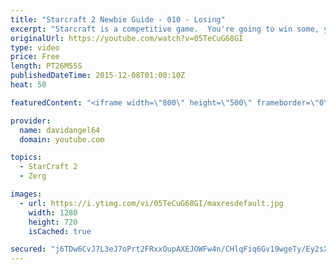```yaml
---
title: "Starcraft 2 Newbie Guide - 010 - Losing"
excerpt: "Starcraft is a competitive game.  You're going to win some, you're going to lose some.  When you win a game, you feel good, and that's awesome.  But how do you react to losing a game?  How you react to losing in a competitive game like Starcraft 2 is an important consideration.  The biggest concept is"
originalUrl: https://youtube.com/watch?v=05TeCuG68GI
type: video
price: Free
length: PT26M55S
publishedDateTime: 2015-12-08T01:00:10Z
heat: 50

featuredContent: "<iframe width=\"800\" height=\"500\" frameborder=\"0\" src=\"https://www.youtube.com/embed/05TeCuG68GI\" allow=\"accelerometer; autoplay; encrypted-media; gyroscope; picture-in-picture\" allowfullscreen></iframe>"

provider:
  name: davidangel64
  domain: youtube.com

topics:
  - StarCraft 2
  - Zerg

images:
  - url: https://i.ytimg.com/vi/05TeCuG68GI/maxresdefault.jpg
    width: 1280
    height: 720
    isCached: true

secured: "j6TDw6CvJ7L3eJ7oPrt2FRxxOupAXEJOWFw4n/CHlqFiq6Gv19wgeTy/Ey2sXBd/KG3k7ofgZk4LLaR3vX3mTyc45LqeVQxntRvWye3kxHg74V97YzJykCt4jsgsCHHb7mwZm7GXU/08eJTetUxC+XjTl4luBUz/XdJEyRn//BtS9bM+/iYGB4/XotN7USx/DJVA0EO0XojY+FN2oJ7HQ1BNDTGgDB07vuK5Due29TUt3zYgs/RZ3cANTN+LMU4c7PeRMTD0Oh6dJm7mYytOz2pyr5OMbV0QIkFePvwEFxkYNhK9UgvPMp3JT0/pP3dPJGKlLPu2c8DVLgrVvuhYTMugfCl4HRY4cFfBBaQXcc+T8p20FFbWiKGY8Wu+82M4FDaAO1pcobefYCVpyz2Ss122+SkS5KSxnZlBeZDTplM=;JyW5LvSTbm67LF7sUSWzxA=="
---
```


